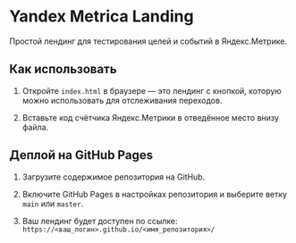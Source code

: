 # Yandex Metrica Landing

Простой лендинг для тестирования целей и событий в Яндекс.Метрике.

## Как использовать

1. Откройте `index.html` в браузере — это лендинг с кнопкой, которую можно использовать для отслеживания переходов.

2. Вставьте код счётчика Яндекс.Метрики в отведённое место внизу файла.

## Деплой на GitHub Pages

1. Загрузите содержимое репозитория на GitHub.

2. Включите GitHub Pages в настройках репозитория и выберите ветку `main` или `master`.

3. Ваш лендинг будет доступен по ссылке: `https://<ваш_логин>.github.io/<имя_репозитория>/`
